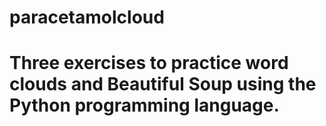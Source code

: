 # paracetamolcloud
# Three exercises to practice word clouds and Beautiful Soup using the Python programming language.
